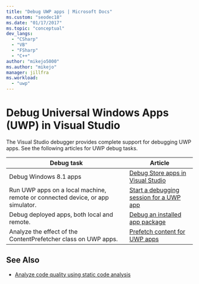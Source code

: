 ```yaml
---
title: "Debug UWP apps | Microsoft Docs"
ms.custom: "seodec18"
ms.date: "01/17/2017"
ms.topic: "conceptual"
dev_langs:
  - "CSharp"
  - "VB"
  - "FSharp"
  - "C++"
author: "mikejo5000"
ms.author: "mikejo"
manager: jillfra
ms.workload:
  - "uwp"
---
```

# Debug Universal Windows Apps (UWP) in Visual Studio

The Visual Studio debugger provides complete support for debugging UWP apps. See the following articles for UWP debug tasks.

|Debug task|Article|
|-|-|
|Debug Windows 8.1 apps|[Debug Store apps in Visual Studio](debug-store-apps-in-visual-studio.md)|
|Run UWP apps on a local machine, remote or connected device, or app simulator.|[Start a debugging session for a UWP app](../debugger/start-a-debugging-session-for-a-store-app-in-visual-studio-vb-csharp-cpp-and-xaml.md)|
|Debug deployed apps, both local and remote.|[Debug an installed app package](../debugger/debug-installed-app-package.md)|
|Analyze the effect of the ContentPrefetcher class on UWP apps.|[Prefetch content for UWP apps](../debugger/prefetch-content-for-windows-store-apps.md)|


## See Also
- [Analyze code quality using static code analysis](/visualstudio/code-quality/code-analysis-for-managed-code-overview)
